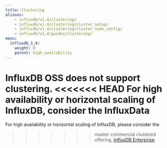 ```yaml
---
title: Clustering
aliases:
    - influxdb/v1.4/clustering/
    - influxdb/v1.4/clustering/cluster_setup/
    - influxdb/v1.4/clustering/cluster_node_config/
    - influxdb/v1.4/guides/clustering/
menu:
  influxdb_1_4:
    weight: 0
    parent: high_availability
---
```


InfluxDB OSS does not support clustering.
<<<<<<< HEAD
For high availability or horizontal scaling of InfluxDB, consider the InfluxData
=======
For high availability or horizontal scaling of InfluxDB, please consider the
>>>>>>> master
commercial clustered offering,
[InfluxDB Enterprise](/enterprise_influxdb/latest/).
